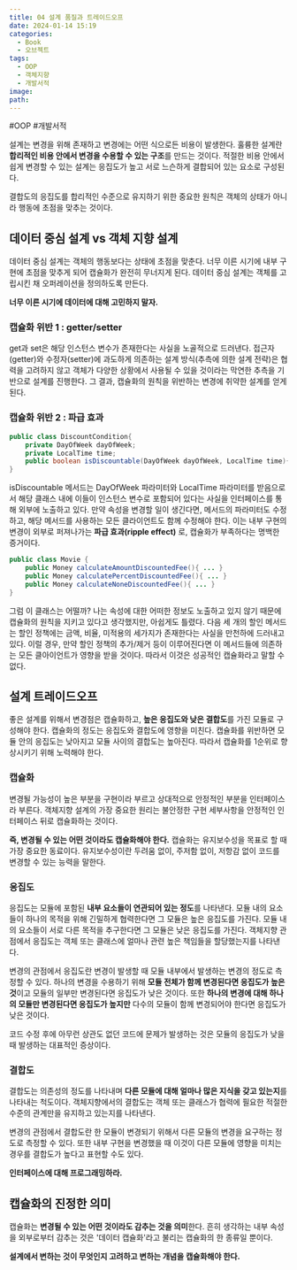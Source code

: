 ```yaml
---
title: 04 설계 품질과 트레이드오프
date: 2024-01-14 15:19
categories:
  - Book
  - 오브젝트
tags:
  - OOP
  - 객체지향
  - 개발서적
image: 
path:
---
```

#OOP #개발서적 

설계는 변경을 위해 존재하고 변경에는 어떤 식으로든 비용이 발생한다.
훌륭한 설계란 **합리적인 비용 안에서 변경을 수용할 수 있는 구조**를 만드는 것이다. 적절한 비용 안에서 쉽게 변경할 수 있는 설계는 응집도가 높고 서로 느슨하게 결합되어 있는 요소로 구성된다.

결합도의 응집도를 합리적인 수준으로 유지하기 위한 중요한 원칙은 객체의 상태가 아니라 행동에 초점을 맞추는 것이다.

## 데이터 중심 설계 vs 객체 지향 설계
데이터 중심 설계는 객체의 행동보다는 상태에 초점을 맞춘다. 너무 이른 시기에 내부 구현에 초점을 맞추게 되어 캡슐화가 완전히 무너지게 된다. 데이터 중심 설계는 객체를 고립시킨 채 오퍼레이션을 정의하도록 만든다.

**너무 이른 시기에 데이터에 대해 고민하지 말자.**
### 캡슐화 위반 1 : getter/setter
get과 set은 해당 인스턴스 변수가 존재한다는 사실을 노골적으로 드러낸다.
접근자(getter)와 수정자(setter)에 과도하게 의존하는 설계 방식(추측에 의한 설계 전략)은 협력을 고려하지 않고 객체가 다양한 상황에서 사용될 수 있을 것이라는 막연한 추측을 기반으로 설계를 진행한다. 그 결과, 캡슐화의 원칙을 위반하는 변경에 취약한 설계를 얻게 된다.

### 캡슐화 위반 2 : 파급 효과
```java
public class DiscountCondition{
	private DayOfWeek dayOfWeek;
	private LocalTime time;
	public boolean isDiscountable(DayOfWeek dayOfWeek, LocalTime time){...}
}
```

isDiscountable 메서드는 DayOfWeek 파라미터와 LocalTime 파라미터를 받음으로서 해당 클래스 내에 이들이 인스턴스 변수로 포함되어 있다는 사실을 인터페이스를 통해 외부에 노출하고 있다. 만약 속성을 변경할 일이 생긴다면, 메서드의 파라미터도 수정하고, 해당 메서드를 사용하는 모든 클라이언트도 함께 수정해야 한다. 이는 내부 구현의 변경이 외부로 퍼져나가는 **파급 효과(ripple effect)** 로, 캡슐화가 부족하다는 명백한 증거이다.

```java
public class Movie {  
    public Money calculateAmountDiscountedFee(){ ... }  
    public Money calculatePercentDiscountedFee(){ ... }  
    public Money calculateNoneDiscountedFee(){ ... }  
}
```

그럼 이 클래스는 어떨까? 나는 속성에 대한 어떠한 정보도 노출하고 있지 않기 때문에 캡슐화의 원칙을 지키고 있다고 생각했지만, 아쉽게도 틀렸다. 다음 세 개의 할인 메서드는 할인 정책에는 금액, 비율, 미적용의 세가지가 존재한다는 사실을 만천하에 드러내고 있다.
이럴 경우, 만약 할인 정책의 추가/제거 등이 이루어진다면 이 메서드들에 의존하는 모든 클아이언트가 영향을 받을 것이다. 따라서 이것은 성공적인 캡슐화라고 말할 수 없다.

## 설계 트레이드오프
좋은 설계를 위해서 변경점은 캡슐화하고, **높은 응집도와 낮은 결합도**를 가진 모듈로 구성해야 한다.
캡슐화의 정도는 응집도와 결합도에 영향을 미친다. 캡슐화를 위반하면 모듈 안의 응집도는 낮아지고 모듈 사이의 결합도는 높아진다. 따라서 캡슐화를 1순위로 향상시키기 위해 노력해야 한다.
### 캡슐화
변경될 가능성이 높은 부분을 구현이라 부르고 상대적으로 안정적인 부분을 인터페이스라 부른다.
객체지향 설계의 가장 중요한 원리는 불안정한 구현 세부사항을 안정적인 인터페이스 뒤로 캡슐화하는 것이다. 

**즉, 변경될 수 있는 어떤 것이라도 캡슐화해야 한다.** 
캡슐화는 유지보수성을 목표로 할 때 가장 중요한 동료이다.
유지보수성이란 두려움 없이, 주저함 없이, 저항감 없이 코드를 변경할 수 있는 능력을 말한다.

### 응집도
응집도는 모듈에 포함된 **내부 요소들이 연관되어 있는 정도**를 나타낸다. 모듈 내의 요소들이 하나의 목적을 위해 긴밀하게 협력한다면 그 모듈은 높은 응집도를 가진다. 모듈 내의 요소들이 서로 다른 목적을 추구한다면 그 모듈은 낮은 응집도를 가진다. 객체지향 관점에서 응집도는 객체 또는 클래스에 얼마나 관련 높은 책임들을 할당했는지를 나타낸다.

변경의 관점에서 응집도란 변경이 발생할 때 모듈 내부에서 발생하는 변경의 정도로 측정할 수 있다.
하나의 변경을 수용하기 위해 **모듈 전체가 함께 변경된다면 응집도가 높은 것**이고 모듈의 일부만 변경된다면 응집도가 낮은 것이다. 또한 **하나의 변경에 대해 하나의 모듈만 변경된다면 응집도가 높지만** 다수의 모듈이 함께 변경되어야 한다면 응집도가 낮은 것이다.

코드 수정 후에 아무런 상관도 없던 코드에 문제가 발생하는 것은 모듈의 응집도가 낮을 때 발생하는 대표적인 증상이다.
### 결합도
결합도는 의존성의 정도를 나타내며 **다른 모듈에 대해 얼마나 많은 지식을 갖고 있는지**를 나타내는 척도이다. 객체지향에서의 결합도는 객체 또는 클래스가 협력에 필요한 적절한 수준의 관계만을 유지하고 있는지를 나타낸다.

변경의 관점에서 결합도란 한 모듈이 변경되기 위해서 다른 모듈의 변경을 요구하는 정도로 측정할 수 있다. 또한 내부 구현을 변경했을 때 이것이 다른 모듈에 영향을 미치는 경우를 결합도가 높다고 표현할 수도 있다.

**인터페이스에 대해 프로그래밍하라.**

## 캡슐화의 진정한 의미
캡슐화는 **변경될 수 있는 어떤 것이라도 감추는 것을 의미**한다. 흔히 생각하는 내부 속성을 외부로부터 감추는 것은 '데이터 캡슐화'라고 불리는 캡슐화의 한 종류일 뿐이다.

**설계에서 변하는 것이 무엇인지 고려하고 변하는 개념을 캡슐화해야 한다.**